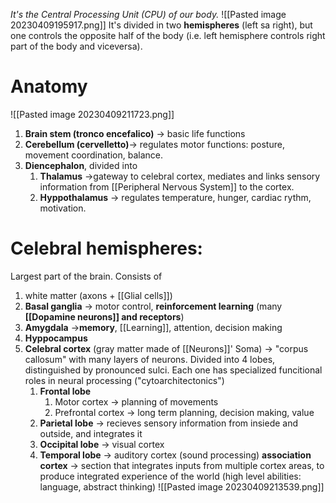 _It's the Central Processing Unit (CPU) of our body._
![[Pasted image 20230409195917.png]]
It's divided in two **hemispheres** (left sa right), but one controls the opposite half of the body (i.e. left hemisphere controls right part of the body and viceversa).

# Anatomy
![[Pasted image 20230409211723.png]]
1. **Brain stem (tronco encefalico)** -> basic life functions 
2. **Cerebellum (cervelletto)**-> regulates motor functions: posture, movement coordination, balance.
3. **Diencephalon**, divided into
	1. **Thalamus** ->gateway to celebral cortex, mediates and links sensory information from [[Peripheral Nervous System]] to the cortex.
	2. **Hyppothalamus** -> regulates temperature, hunger, cardiac rythm, motivation.
# Celebral hemispheres: 
Largest part of the brain. Consists of
1. white matter (axons + [[Glial cells]])
2. **Basal ganglia** -> motor control, **reinforcement learning** (many **[[Dopamine neurons]] and receptors**)
3. **Amygdala** ->**memory**, [[Learning]], attention, decision making 
4. **Hyppocampus**
5. **Celebral cortex** (gray matter made of [[Neurons]]' Soma) -> "corpus callosum" with many layers of neurons. Divided into 4 lobes, distinguished by pronounced sulci. Each one has specialized funcitional roles in neural processing ("cytoarchitectonics")
	1. **Frontal lobe**
		1. Motor cortex -> planning of movements
		2. Prefrontal cortex -> long term planning, decision making, value
	2. **Parietal lobe** -> recieves sensory information from insiede and outside, and integrates it
	3. **Occipital lobe** -> visual cortex
	4. **Temporal lobe** -> auditory cortex (sound processing)
	**association cortex** -> section that integrates inputs from multiple cortex areas, to produce integrated experience of the world (high level abilities: language, abstract thinking) 
![[Pasted image 20230409213539.png]]